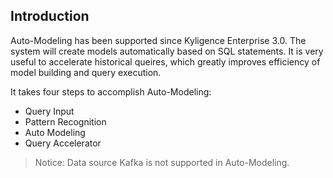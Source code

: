 ## Introduction

Auto-Modeling has been supported since Kyligence Enterprise 3.0. The system will create models automatically based on SQL statements. It is very useful to accelerate historical queires, which greatly improves efficiency of model building and query execution.

It takes four steps to accomplish Auto-Modeling:

- Query Input
- Pattern Recognition
- Auto Modeling
- Query Accelerator


> Notice: Data source Kafka is not supported in Auto-Modeling.

